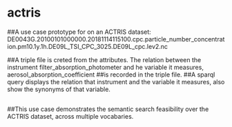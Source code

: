 # actris

##A use case prototype for on an ACTRIS dataset: DE0043G.20100101000000.20181114115100.cpc.particle_number_concentration.pm10.1y.1h.DE09L_TSI_CPC_3025.DE09L_cpc.lev2.nc

##A triple file is creted from the attributes. The relation between the instrument filter_absorption_photometer and he variable it measures, aerosol_absorption_coefficient
##is recorded in the triple file.
##A sparql query displays the relation that instrument and the variable it measures, also show the synonyms of that variable.
##
##This use case demonstrates the semantic search feasibility over the ACTRIS dataset, across multiple vocabaries.
